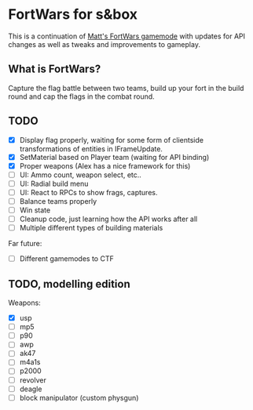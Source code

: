 # FortWars for s&box
 
This is a continuation of [Matt's FortWars gamemode](https://github.com/themasterminds/sbox-fortwars) with updates for API changes as well as tweaks and improvements to gameplay.

## What is FortWars?

Capture the flag battle between two teams, build up your fort in the build round and cap the flags in the combat round.

## TODO

* [X] Display flag properly, waiting for some form of clientside transformations of entities in IFrameUpdate.
* [X] SetMaterial based on Player team (waiting for API binding)
* [X] Proper weapons (Alex has a nice framework for this)
* [ ] UI: Ammo count, weapon select, etc..
* [ ] UI: Radial build menu
* [ ] UI: React to RPCs to show frags, captures.
* [ ] Balance teams properly
* [ ] Win state
* [ ] Cleanup code, just learning how the API works after all
* [ ] Multiple different types of building materials

Far future:

* [ ] Different gamemodes to CTF

## TODO, modelling edition

Weapons:
* [X] usp
* [ ] mp5
* [ ] p90
* [ ] awp
* [ ] ak47
* [ ] m4a1s
* [ ] p2000
* [ ] revolver
* [ ] deagle
* [ ] block manipulator (custom physgun)
